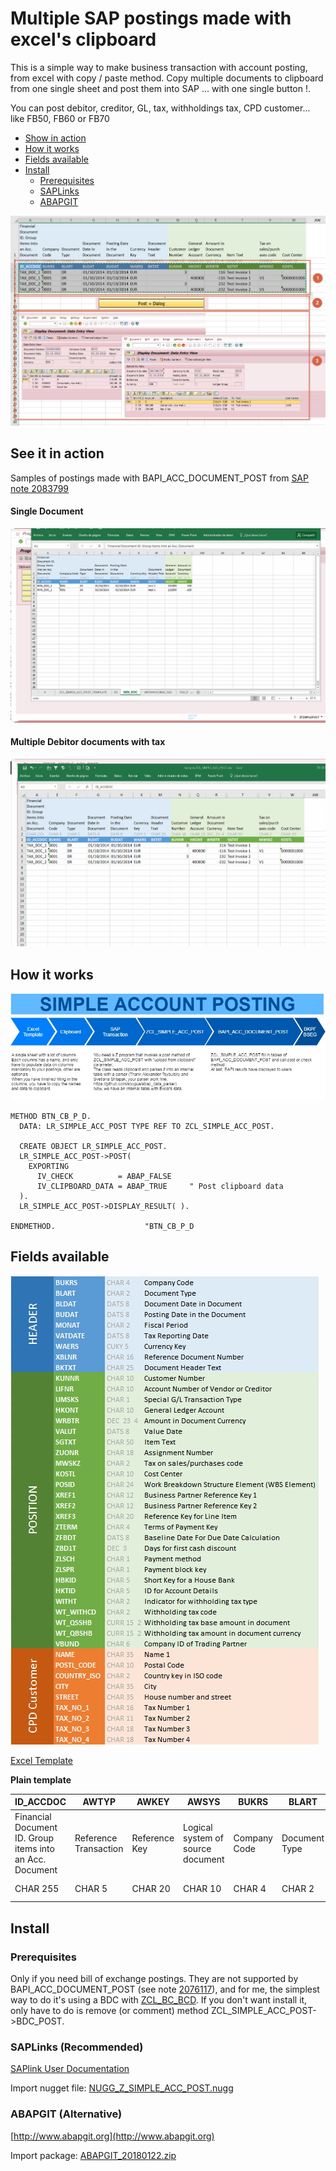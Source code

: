 # Multiple SAP postings made with excel's clipboard

This is a simple way to make business transaction with account posting, from excel with copy / paste method. 
Copy multiple documents to clipboard from one single sheet and post them into SAP … with one single button !.

You can post debitor, creditor, GL, tax, withholdings tax, CPD customer... like FB50, FB60 or FB70

- [Show in action](#show-in-action)
- [How it works](#how-it-works)
- [Fields available](#fields-available)
- [Install](#install)
	- [Prerequisites](#prerequisites)
	- [SAPLinks](#saplinks-recommended)
	- [ABAPGIT](#abapgit-alternative)

![Steps](/images/steps.jpg)


## See it in action
Samples of postings made with BAPI_ACC_DOCUMENT_POST from [SAP note 2083799](https://launchpad.support.sap.com/#/notes/2083799)

#### Single Document
![Single document](/images/min_doc.gif)

#### Multiple Debitor documents with tax
![Multiple documents](/images/tax_doc.gif)

## How it works
![Diagram](/images/Diagram.jpg)

```abap
METHOD BTN_CB_P_D.
  DATA: LR_SIMPLE_ACC_POST TYPE REF TO ZCL_SIMPLE_ACC_POST.

  CREATE OBJECT LR_SIMPLE_ACC_POST.
  LR_SIMPLE_ACC_POST->POST(
    EXPORTING
      IV_CHECK          = ABAP_FALSE    
      IV_CLIPBOARD_DATA = ABAP_TRUE     " Post clipboard data
  ).
  LR_SIMPLE_ACC_POST->DISPLAY_RESULT( ).
  
ENDMETHOD.                    "BTN_CB_P_D  
```

## Fields available
![Fields available](/images/fields.jpg)

[Excel Template](/Template_ZCL_SIMPLE_ACC_POST.xlsx)

**Plain template**

ID_ACCDOC|AWTYP|AWKEY|AWSYS|BUKRS|BLART|BLDAT|BUDAT|MONAT|VATDATE|WAERS|XBLNR|BKTXT|KUNNR|LIFNR|UMSKS|HKONT|WRBTR|VALUT|SGTXT|ZUONR|MWSKZ|KOSTL|POSID|XREF1|XREF2|XREF3|ZTERM|ZFBDT|ZBD1T|ZLSCH|ZLSPR|HBKID|HKTID|WITHT|WT_WITHCD|WT_QSSHB|WT_QBSHB|VBUND|NAME|POSTL_CODE|COUNTRY_ISO|CITY|STREET|TAX_NO_1|TAX_NO_2|TAX_NO_3|TAX_NO_4
---------|-----|-----|-----|-----|-----|-----|-----|-----|-------|-----|-----|-----|-----|-----|-----|-----|-----|-----|-----|-----|-----|-----|-----|-----|-----|-----|-----|-----|-----|-----|-----|-----|-----|-----|---------|--------|--------|-----|----|----------|-----------|----|------|--------|--------|--------|--------
Financial Document ID. Group items into an Acc. Document|Reference Transaction|Reference Key|Logical system of source document|Company Code|Document Type|Document Date in Document|Posting Date in the Document|Fiscal Period|Tax Reporting Date|Currency Key|Reference Document Number|Document Header Text|Customer Number|Account Number of Vendor or Creditor|Special G/L Transaction Type|General Ledger Account|Amount in Document Currency|Value Date|Item Text|Assignment Number|Tax on sales/purchases code|Cost Center|Work Breakdown Structure Element (WBS Element)|Business Partner Reference Key|Business Partner Reference Key|Reference Key for Line Item|Terms of Payment Key|Baseline Date For Due Date Calculation|Days for first cash discount|Payment method|Payment block key|Short Key for a House Bank|ID for Account Details|Indicator for withholding tax type|Withholding tax code|Withholding tax base amount in document currency|Withholding tax amount in document currency|Company ID of Trading Partner|Name 1|Postal Code|Country key in ISO code|City|House number and street|Tax Number 1|Tax Number 2|Tax Number 3|Tax Number 4
CHAR 255|CHAR 5|CHAR 20|CHAR 10|CHAR 4|CHAR 2|DATS 8|DATS 8|CHAR 2|DATS 8|CUKY 5|CHAR 16|CHAR 25|CHAR 10|CHAR 10|CHAR 1|CHAR 10|DEC  23  4|DATS 8|CHAR 50|CHAR 18|CHAR 2|CHAR 10|CHAR 24|CHAR 12|CHAR 12|CHAR 20|CHAR 4|DATS 8|DEC  3|CHAR 1|CHAR 1|CHAR 5|CHAR 5|CHAR 2|CHAR 2|CURR 15  2|CURR 15  2|CHAR 6|CHAR 35|CHAR 10|CHAR 2|CHAR 35|CHAR 35|CHAR 16|CHAR 11|CHAR 18|CHAR 18


## Install

### Prerequisites
Only if you need bill of exchange postings. They are not supported by BAPI_ACC_DOCUMENT_POST (see note [2076117](https://launchpad.support.sap.com/#/notes/2076117)), and for me, the simplest way to do it's using a BDC with [ZCL_BC_BCD](https://github.com/EsperancaB/sap_project_object/tree/master/UTILITIES/ZCL_BC_BDC). 
If you don't want install it, only have to do is remove (or comment) method ZCL_SIMPLE_ACC_POST->BDC_POST.

### SAPLinks (Recommended)
[SAPlink User Documentation](https://wiki.scn.sap.com/wiki/display/ABAP/SAPlink+User+Documentation)

Import nugget file: [NUGG_Z_SIMPLE_ACC_POST.nugg](https://github.com/alfonsogildegea/simple_acc_post/blob/master/NUGG_Z_SIMPLE_ACC_POST.nugg)

### ABAPGIT (Alternative)
[http://www.abapgit.org](http://www.abapgit.org)

Import package: [ABAPGIT_20180122.zip](https://github.com/alfonsogildegea/simple_acc_post/blob/master/ABAPGIT_20180122.zip)



